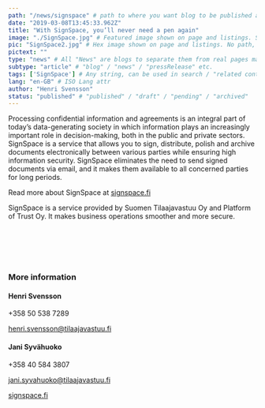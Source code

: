 ```yaml
---
path: "/news/signspace" # path to where you want blog to be published aka https://www.platformoftrust.net//blogs/sport-venue
date: "2019-03-08T13:45:33.962Z"
title: "With SignSpace, you’ll never need a pen again"
image: "./SignSpace.jpg" # Featured image shown on page and listings. Save in same folder. Don't use svg.
pic: "SignSpace2.jpg" # Hex image shown on page and listings. No path, just filename. Save in same folder. Don't use svg.
pictext: ""
type: "news" # All "News" are blogs to separate them from real pages made with MarkDown, so that they appear in blog listings etc.
subtype: "article" # "blog" / "news" / "pressRelease" etc.
tags: ['SignSpace'] # Any string, can be used in search / "related content"
lang: "en-GB" # ISO Lang attr
author: "Henri Svensson"
status: "published" # "published" / "draft" / "pending" / "archived"
---
```

Processing confidential information and agreements is an integral part of today’s data-generating society in which information plays an increasingly important role in decision-making, both in the public and private sectors.
SignSpace is a service that allows you to sign, distribute, polish and archive documents electronically between various parties while ensuring high information security. SignSpace eliminates the need to send signed documents via email, and it makes them available to all concerned parties for long periods.

Read more about SignSpace at [signspace.fi](https://www.signspace.fi/index.html)

SignSpace is a service provided by Suomen Tilaajavastuu Oy and Platform of Trust Oy. It makes business operations smoother and more secure.

<br/><br/><br/><br/>

### More information

#### Henri Svensson

+358 50 538 7289

henri.svensson@tilaajavastuu.fi

#### Jani Syvähuoko

+358 40 584 3807

jani.syvahuoko@tilaajavastuu.fi

[signspace.fi](https://www.signspace.fi/index.html)
